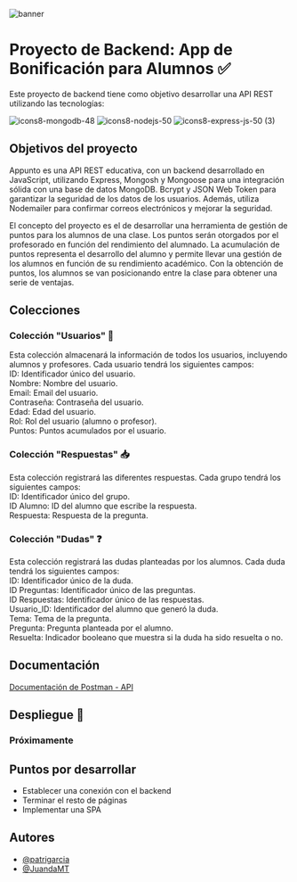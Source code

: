 
![banner](https://github.com/JuandaMT/Proyecto-Backend-App-Puntos/assets/130000511/b24f1ec2-04d8-43ec-b28a-589e20a956ec)


# Proyecto de Backend: App de Bonificación para Alumnos :white_check_mark:

Este proyecto de backend tiene como objetivo desarrollar una API REST utilizando las tecnologías:

![icons8-mongodb-48](https://github.com/JuandaMT/Proyecto-Backend-App-Puntos/assets/130000511/76a10dc6-c2dc-4fcb-8ab0-9064ecdd8a14)
![icons8-nodejs-50](https://github.com/JuandaMT/Proyecto-Backend-App-Puntos/assets/130000511/bb088984-7967-45a7-8189-6237347b531e)
![icons8-express-js-50 (3)](https://github.com/JuandaMT/Proyecto-Backend-App-Puntos/assets/130000511/527f342c-4798-43ac-9114-352535c69028)


## Objetivos del proyecto
Appunto es una API REST educativa, con un backend desarrollado en JavaScript, utilizando Express, Mongosh y Mongoose para una integración sólida con una base de datos MongoDB. Bcrypt y JSON Web Token para garantizar la seguridad de los datos de los usuarios. Además, utiliza Nodemailer para confirmar correos electrónicos y mejorar la seguridad.

El concepto del proyecto es el de desarrollar una herramienta de gestión de puntos para los alumnos de una clase. Los puntos serán otorgados por el profesorado en función del rendimiento del alumnado. La acumulación de puntos representa el desarrollo del alumno y permite llevar una gestión de los alumnos en función de su rendimiento académico. Con la obtención de puntos, los alumnos se van posicionando entre la clase para obtener una serie de ventajas.

## Colecciones

### Colección "Usuarios" 👤

Esta colección almacenará la información de todos los usuarios, incluyendo alumnos y profesores. Cada usuario tendrá los siguientes campos:<br>
ID: Identificador único del usuario.<br>
Nombre: Nombre del usuario. <br>
Email: Email del usuario.<br>
Contraseña: Contraseña del usuario.<br>
Edad: Edad del usuario.<br>
Rol: Rol del usuario (alumno o profesor).<br>
Puntos: Puntos acumulados por el usuario.<br>

### Colección "Respuestas" 📥

Esta colección registrará las diferentes respuestas. Cada grupo tendrá los siguientes campos:<br>
ID: Identificador único del grupo.<br>
ID Alumno: ID del alumno que escribe la respuesta.<br>
Respuesta: Respuesta de la pregunta.

### Colección "Dudas" ❓

Esta colección registrará las dudas planteadas por los alumnos. Cada duda tendrá los siguientes campos:<br>
ID: Identificador único de la duda.<br>
ID Preguntas: Identificador único de las preguntas.<br>
ID Respuestas: Identificador único de las respuestas.<br>
Usuario_ID: Identificador del alumno que generó la duda.<br>
Tema: Tema de la pregunta.<br>
Pregunta: Pregunta planteada por el alumno.<br>
Resuelta: Indicador booleano que muestra si la duda ha sido resuelta o no.

## Documentación

[Documentación de Postman - API](https://documenter.getpostman.com/view/28245188/2s946maA1f) 


## Despliegue 🚀

### Próximamente 

## Puntos por desarrollar
* Establecer una conexión con el backend
* Terminar el resto de páginas
* Implementar una SPA
## Autores

- [@patrigarcia ]([https://github.com/JuandaMT/Proyecto-Backend](https://github.com/patrigarcia))
- [@JuandaMT]([https://github.com/JuandaMT/Proyecto-Backend](https://github.com/JuandaMT)https://github.com/JuandaMT)

